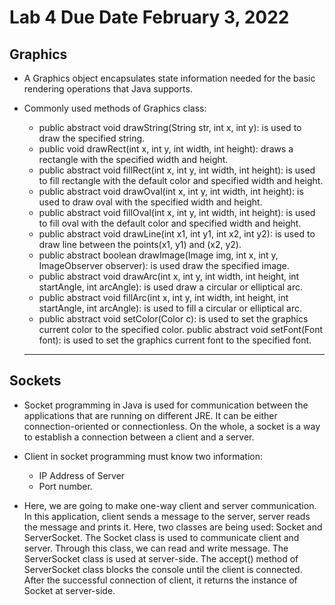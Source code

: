 # Lab 4 Due Date February 3, 2022

## Graphics 
* A Graphics object encapsulates state information needed for the basic rendering operations that Java supports.
* Commonly used methods of Graphics class:

    * public abstract void drawString(String str, int x, int y): is used to draw the specified string.
    * public void drawRect(int x, int y, int width, int height): draws a rectangle with the specified width and height.
    * public abstract void fillRect(int x, int y, int width, int height): is used to fill rectangle with the default color and specified width and height.
    * public abstract void drawOval(int x, int y, int width, int height): is used to draw oval with the specified width and height.
    * public abstract void fillOval(int x, int y, int width, int height): is used to fill oval with the default color and specified width and height.
    * public abstract void drawLine(int x1, int y1, int x2, int y2): is used to draw line between the points(x1, y1) and (x2, y2).
    * public abstract boolean drawImage(Image img, int x, int y, ImageObserver observer): is used draw the specified image.
    * public abstract void drawArc(int x, int y, int width, int height, int startAngle, int arcAngle): is used draw a circular or elliptical arc.
    * public abstract void fillArc(int x, int y, int width, int height, int startAngle, int arcAngle): is used to fill a circular or elliptical arc.
    * public abstract void setColor(Color c): is used to set the graphics current color to the specified color.
    public abstract void setFont(Font font): is used to set the graphics current font to the specified font.
    ***

## Sockets
* Socket programming in Java is used for communication between the applications that are running on different JRE. It can be either connection-oriented or connectionless. On the whole, a socket is a way to establish a connection between a client and a server.
* Client in socket programming must know two information:

    * IP Address of Server
    * Port number.

* Here, we are going to make one-way client and server communication. In this application, client sends a message to the server, server reads the message and prints it. Here, two classes are being used: Socket and ServerSocket. The Socket class is used to communicate client and server. Through this class, we can read and write message. The ServerSocket class is used at server-side. The accept() method of ServerSocket class blocks the console until the client is connected. After the successful connection of client, it returns the instance of Socket at server-side.


